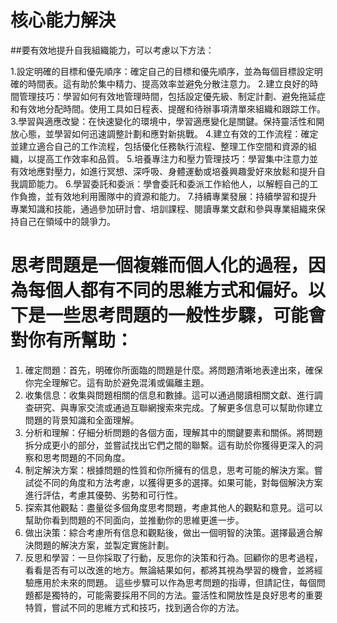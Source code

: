 # 核心能力解決
  ##要有效地提升自我組織能力，可以考慮以下方法：
  
  1.設定明確的目標和優先順序：確定自己的目標和優先順序，並為每個目標設定明確的時間表。這有助於集中精力、提高效率並避免分散注意力。
  2.建立良好的時間管理技巧：學習如何有效地管理時間，包括設定優先級、制定計劃、避免拖延症和有效地分配時間。使用工具如日程表、提醒和待辦事項清單來組織和跟踪工作。
  3.學習與適應改變：在快速變化的環境中，學習適應變化是關鍵。保持靈活性和開放心態，並學習如何迅速調整計劃和應對新挑戰。
  4.建立有效的工作流程：確定並建立適合自己的工作流程，包括優化任務執行流程、整理工作空間和資源的組織，以提高工作效率和品質。
  5.培養專注力和壓力管理技巧：學習集中注意力並有效地應對壓力，如進行冥想、深呼吸、身體運動或培養興趣愛好來放鬆和提升自我調節能力。
  6.學習委託和委派：學會委託和委派工作給他人，以解輕自己的工作負擔，並有效地利用團隊中的資源和能力。
  7.持續專業發展：持續學習和提升專業知識和技能，通過參加研討會、培訓課程、閱讀專業文獻和參與專業組織來保持自己在領域中的競爭力。

# 思考問題是一個複雜而個人化的過程，因為每個人都有不同的思維方式和偏好。以下是一些思考問題的一般性步驟，可能會對你有所幫助：

1. 確定問題：首先，明確你所面臨的問題是什麼。將問題清晰地表達出來，確保你完全理解它。這有助於避免混淆或偏離主題。
2. 收集信息：收集與問題相關的信息和數據。這可以通過閱讀相關文獻、進行調查研究、與專家交流或通過互聯網搜索來完成。了解更多信息可以幫助你建立問題的背景知識和全面理解。
3. 分析和理解：仔細分析問題的各個方面，理解其中的關鍵要素和關係。將問題拆分成更小的部分，並嘗試找出它們之間的聯繫。這有助於你獲得更深入的洞察和思考問題的不同角度。
4. 制定解決方案：根據問題的性質和你所擁有的信息，思考可能的解決方案。嘗試從不同的角度和方法考慮，以獲得更多的選擇。如果可能，對每個解決方案進行評估，考慮其優勢、劣勢和可行性。
5. 探索其他觀點：盡量從多個角度思考問題，考慮其他人的觀點和意見。這可以幫助你看到問題的不同面向，並推動你的思維更進一步。
6. 做出決策：綜合考慮所有信息和觀點後，做出一個明智的決策。選擇最適合解決問題的解決方案，並製定實施計劃。
7. 反思和學習：一旦你採取了行動，反思你的決策和行為。回顧你的思考過程，看看是否有可以改進的地方。無論結果如何，都將其視為學習的機會，並將經驗應用於未來的問題。
這些步驟可以作為思考問題的指導，但請記住，每個問題都是獨特的，可能需要採用不同的方法。靈活性和開放性是良好思考的重要特質，嘗試不同的思維方式和技巧，找到適合你的方法。

